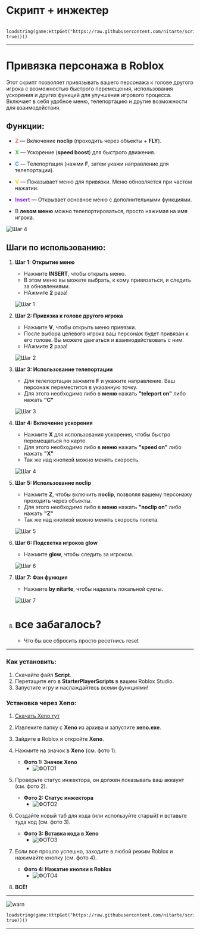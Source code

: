 # Скрипт + инжектер
```
 loadstring(game:HttpGet("https://raw.githubusercontent.com/nitarte/scriprtrb/refs/heads/main/Script.lua", true))()
```
---

# Привязка персонажа в Roblox

Этот скрипт позволяет привязывать вашего персонажа к голове другого игрока с возможностью быстрого перемещения, использования ускорения и других функций для улучшения игрового процесса. Включает в себя удобное меню, телепортацию и другие возможности для взаимодействия.

## Функции:
- <span style="color:#FF6347;">**Z**</span> — Включение **noclip** (проходить через объекты + **FLY**).
- <span style="color:#32CD32;">**X**</span> — Ускорение (**speed boost**) для быстрого движения.
- <span style="color:#1E90FF;">**C**</span> — Телепортация (нажми **F**, затем укажи направление для телепортации).
- <span style="color:#FFD700;">**V**</span> — Показывает меню для привязки. Меню обновляется при частом нажатии.
- <span style="color:#8A2BE2;">**Insert**</span> — Открывает основное меню с дополнительными функциями.

- В **левом меню** можно телепортироваться, просто нажимая на имя игрока.

![Шаг 4](https://media.discordapp.net/attachments/1343257652217778267/1343258675166449664/image.png?ex=67bc9ea0&is=67bb4d20&hm=20a5a9a549f89278e7368d1e362a7ff3435d7cc0d726b9a46248680027313f9e&=&format=webp&quality=lossless&width=1216&height=684)

## Шаги по использованию:

1. **Шаг 1: Открытие меню**
    - Нажмите **INSERT**, чтобы открыть меню.
    - В этом меню вы можете выбрать, к кому привязаться, и следить за обновлениями.
    - НАжмите **2** раза!

    ![Шаг 1](https://i.postimg.cc/c4cmkpd2/image.png)

2. **Шаг 2: Привязка к голове другого игрока**
    - Нажмите **V**, чтобы открыть меню привязки.
    - После выбора целевого игрока ваш персонаж будет привязан к его голове. Вы можете двигаться и взаимодействовать с ним.
    - НАжмите **2** раза!

    ![Шаг 2](https://i.postimg.cc/jjRQHZVK/image.png)

3. **Шаг 3: Использование телепортации**
    - Для телепортации зажмите **F** и укажите направление. Ваш персонаж переместится в указанную точку.
    - Для этого необходимо либо в **меню** нажать **"teleport on"** либо нажать **"C"**

    ![Шаг 3](https://i.postimg.cc/Njbq7Cyk/image.png)

4. **Шаг 4: Включение ускорения**
    - Нажмите **X** для использования ускорения, чтобы быстро перемещаться по карте.
    - Для этого необходимо либо в **меню** нажать **"speed on"** либо нажать **"X"**
    - Так же над кнопкой можно менять скорость.

    ![Шаг 4](https://i.postimg.cc/Njbq7Cyk/image.png)

5. **Шаг 5: Использование noclip**
    - Нажмите **Z**, чтобы включить **noclip**, позволяя вашему персонажу проходить через объекты.
    - Для этого необходимо либо в **меню** нажать **"noclip on"** либо нажать **"Z"**
    - Так же над кнопкой можно менять скорость полета.

    ![Шаг 5](https://i.postimg.cc/Njbq7Cyk/image.png)

6. **Шаг 6: Подсветка игроков glow**
    - Нажмите **glow**, чтобы следить за игроком.

    ![Шаг 6](https://i.postimg.cc/TP9VPm4w/image.png)

7. **Шаг 7: Фан функция**
    - Нажмите **by nitarte**, чтобы наделать локальной суеты.

    ![Шаг 7](https://i.postimg.cc/qMNXJNrc/cursed.png)

8. # все забагалось?
    - Что бы все сбросить просто ресетнись reset
---

### Как установить:
1. Скачайте файл **Script**.
2. Перетащите его в **StarterPlayerScripts** в вашем Roblox Studio.
3. Запустите игру и наслаждайтесь всеми функциями!


### Установка через Xeno:

1. [Скачать Xeno тут](https://xenoexecutor.com/)
2. Извлеките папку с **Xeno** из архива и запустите **xeno.exe**.
3. Зайдите в Roblox и откройте **Xeno**.
4. Нажмите на значок в **Xeno** (см. фото 1).  
   - **Фото 1: Значок Xeno**  
     - ![ФОТО1](https://github.com/user-attachments/assets/d0e175a8-0d45-4b40-bcc9-606a391b3632)
       
5. Проверьте статус инжектора, он должен показывать ваш аккаунт (см. фото 2).  
   - **Фото 2: Статус инжектора**  
     - ![ФОТО2](https://github.com/user-attachments/assets/c3049258-5cf3-4a79-b010-6e09dd449a2a)


6. Создайте новый таб для кода (или используйте старый) и вставьте туда код (см. фото 3).  
   - **Фото 3: Вставка кода в Xeno**  
     - ![ФОТО3](https://github.com/user-attachments/assets/bfe8fa6d-3f0d-44a7-815f-fd78a9561eea)


7. Если все прошло успешно, заходите в любой режим Roblox и нажимайте кнопку (см. фото 4).  
   - **Фото 4: Нажатие кнопки в Roblox**  
     - ![ФОТО4](https://github.com/user-attachments/assets/62269349-0003-42f8-ae2f-7d558d858d5f)
       

8. **ВСЁ!**

---

![warn](https://i.postimg.cc/vZzRG2b6/5.png)
```
loadstring(game:HttpGet("https://raw.githubusercontent.com/nitarte/scriprtrb/refs/heads/main/Script.lua", true))()
```
---
